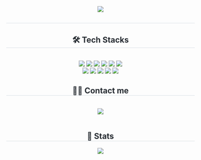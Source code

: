 <div align= "center">
    <img src="https://capsule-render.vercel.app/api?type=waving&color=116adf&height=180&text=Hello!%20I'm%20inaemon.&animation=&fontColor=000000&fontSize=60" />
</div>

<div align= "center"> 
    <h2 style="border-bottom: 1px solid #d8dee4; color: #282d33;">  </h2>  
    <div style="font-weight: 700; font-size: 15px; text-align: center; color: #282d33;">  </div> 
</div>

<div align= "center">
    <h2 style="border-bottom: 1px solid #d8dee4; color: #282d33;"> 🛠️ Tech Stacks </h2> <br> 
    <div style="margin: 0 auto; text-align: center;" align= "center">
          <img src="https://img.shields.io/badge/C-726DD6?style=for-the-badge&logo=C&logoColor=white">
          <img src="https://img.shields.io/badge/C++-956DD6?style=for-the-badge&logo=C&logoColor=white">
          <img src="https://img.shields.io/badge/Java-007396?style=for-the-badge&logo=Java&logoColor=white">
          <img src="https://img.shields.io/badge/Python-5381ED?style=for-the-badge&logo=Python&logoColor=white">
          <img src="https://img.shields.io/badge/PyTorch-FC493D?style=for-the-badge&logo=PyTorch&logoColor=white">
          <img src="https://img.shields.io/badge/TensorFlow-FCC33D?style=for-the-badge&logo=PyTorch&logoColor=white">
          <br>
          <img src="https://img.shields.io/badge/React-63D8EB?style=for-the-badge&logo=PyTorch&logoColor=white">
          <img src="https://img.shields.io/badge/JavaScript-E6D347?style=for-the-badge&logo=Python&logoColor=white">
          <img src="https://img.shields.io/badge/HTML-F57425?style=for-the-badge&logo=Java&logoColor=white">
          <img src="https://img.shields.io/badge/CSS-1B89F7?style=for-the-badge&logo=Java&logoColor=white">
          <img src="https://img.shields.io/badge/Figma-ED79DE?style=for-the-badge&logo=PyTorch&logoColor=white">
    </div>
</div>

<div align= "center">
    <h2 style="border-bottom: 1px solid #d8dee4; color: #282d33;"> 🧑‍💻 Contact me </h2> <br> 
    <div align= "center">
      <a href=https://engineer-inaemon.tistory.com/>
        <img src="https://img.shields.io/badge/Blog-FC6B03?style=for-the-badge&logo=Blog&logoColor=white&link=https://engineer-inaemon.tistory.com/">
      </a>
      <!--
      <a href=https://engineer-inaemon.tistory.com/>
        <img src="https://img.shields.io/badge/Blog-E4405F?style=for-the-badge&logo=Blog&logoColor=white&link=https://engineer-inaemon.tistory.com/">
      </a>
      -->
    </div>  <br>
    <div align= "center">  </div> 
</div>

<div align= "center"> 
    <h2 style="border-bottom: 1px solid #d8dee4; color: #282d33;"> 🏅 Stats </h2> <div align= "center">  <img src="https://github-readme-stats.vercel.app/api/top-langs/?username=inaemon&layout=compact&bg_color=180,000000,&title_color=000000&text_color=000000"
          /> </div> 
</div>
